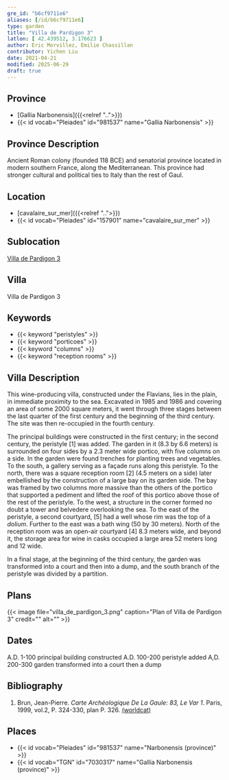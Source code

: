 ```yaml
---
gre_id: "b6cf9711e6"
aliases: [/id/b6cf9711e6]
type: garden
title: "Villa de Pardigon 3"
latlon: [ 42.439512, 3.176623 ]
author: Eric Morvillez, Emilie Chassillan
contributor: Yichen Liu
date: 2021-04-21
modified: 2025-06-29
draft: true
---
```


## Province

- [Gallia Narbonensis]({{<relref "..">}})
- {{< id vocab="Pleiades" id="981537" name="Gallia Narbonensis" >}}

## Province Description

Ancient Roman colony (founded 118 BCE) and senatorial province located in modern southern France, along the Mediterranean. This province had stronger cultural and political ties to Italy than the rest of Gaul.

## Location

- [cavalaire_sur_mer]({{<relref "..">}})
- {{< id vocab="Pleiades" id="157901" name="cavalaire_sur_mer" >}}

## Sublocation

[Villa de Pardigon 3](#)

## Villa

Villa de Pardigon 3

## Keywords

- {{< keyword "peristyles" >}}
- {{< keyword "porticoes" >}}
- {{< keyword "columns" >}}
- {{< keyword "reception rooms" >}}

## Villa Description

This wine-producing villa, constructed under the Flavians, lies in the plain, in immediate proximity to the sea.  Excavated in 1985 and 1986 and covering an area of some 2000 square meters, it went through three stages between the last quarter of the first century and the beginning of the third century.  The site was then re-occupied in the fourth century.

The principal buildings were constructed in the first century; in the second century, the peristyle [1] was added.  The garden in it (8.3 by 6.6 meters) is surrounded on four sides by a 2.3 meter wide portico, with five columns on a side.  In the garden were found trenches for planting trees and vegetables. To the south, a gallery serving as a façade runs along this peristyle.  To the north, there was a square reception room [2] (4.5 meters on a side) later embellished by the construction of a large bay on its garden side.  The bay was framed by two columns more massive than the others of the portico that supported a pediment and lifted the roof of this portico above those of the rest of the peristyle.  To the west, a structure in the corner formed no doubt a tower and belvedere overlooking the sea.  To the east of the peristyle, a second courtyard, [5] had a well whose rim was the top of a *dolium*.  Further to the east was a bath wing (50 by 30 meters). North of the reception room was an open-air courtyard [4] 8.3 meters wide, and beyond it, the storage area for wine in casks occupied a large area 52 meters long and 12 wide.

In a final stage, at the beginning of the third century, the garden was transformed into a court and then into a dump, and the south branch of the peristyle was divided by a partition.

## Plans

{{< image file="villa_de_pardigon_3.png" caption="Plan of Villa de Pardigon 3" credit="" alt="" >}}

## Dates

A.D. 1-100 principal building constructed
A.D. 100-200 peristyle added
A,D. 200-300 garden transformed into a court then a dump

## Bibliography

1.  Brun, Jean-Pierre. *Carte Archéologique De La Gaule: 83, Le Var 1*. Paris, 1999, vol.2, P. 324-330, plan P. 326. [(worldcat)](https://search.worldcat.org/title/1074683092)

## Places

- {{< id vocab="Pleiades" id="981537" name="Narbonensis (province)" >}}
- {{< id vocab="TGN" id="7030317" name="Gallia Narbonensis (province)" >}}
